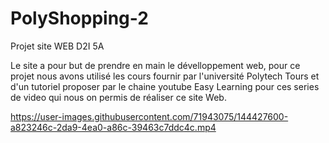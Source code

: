 # PolyShopping-2

Projet site WEB D2I 5A 

Le site a pour but de prendre en main le dévelloppement web, pour ce projet nous avons utilisé les cours fournir par l'université Polytech Tours et d'un tutoriel proposer par le chaine youtube Easy Learning pour ces series de video qui nous on permis de réaliser ce site Web.



https://user-images.githubusercontent.com/71943075/144427600-a823246c-2da9-4ea0-a86c-39463c7ddc4c.mp4

